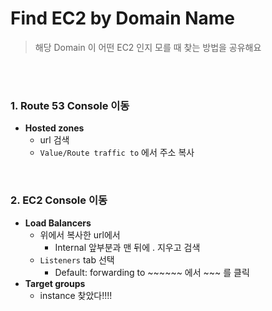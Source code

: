 # Find EC2 by Domain Name

> 해당 Domain 이 어떤 EC2 인지 모를 때 찾는 방법을 공유해요

<br>

<br>

### 1. Route 53 Console 이동

- **Hosted zones**
  - url 검색
  - `Value/Route traffic to`  에서 주소 복사

<br>

### 2. EC2 Console 이동

- **Load Balancers**
  - 위에서 복사한 url에서
    - Internal 앞부분과 맨 뒤에 . 지우고 검색
  - `Listeners` tab 선택
    - Default: forwarding to ~~~~~~ 에서 ~~~ 를 클릭
- **Target groups**
  - instance 찾았다!!!!

